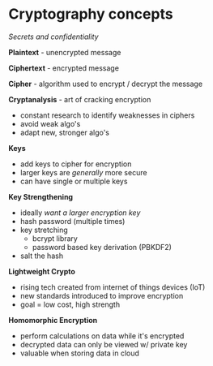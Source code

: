 # Cryptography concepts

*Secrets and confidentiality*

**Plaintext** - unencrypted message

**Ciphertext** - encrypted message

**Cipher** - algorithm used to encrypt / decrypt the message

**Cryptanalysis** - art of cracking encryption
- constant research to identify weaknesses in ciphers
- avoid weak algo's
- adapt new, stronger algo's

**Keys**
- add keys to cipher for encryption
- larger keys are *generally* more secure 
- can have single or multiple keys

**Key Strengthening**
- ideally *want a larger encryption key*
- hash password (multiple times)
- key stretching
    - bcrypt library
    - password based key derivation (PBKDF2)
- salt the hash

**Lightweight Crypto**
- rising tech created from internet of things devices (IoT)
- new standards introduced to improve encryption
- goal = low cost, high strength

**Homomorphic Encryption**
- perform calculations on data while it's encrypted
- decrypted data can only be viewed w/ private key
- valuable when storing data in cloud